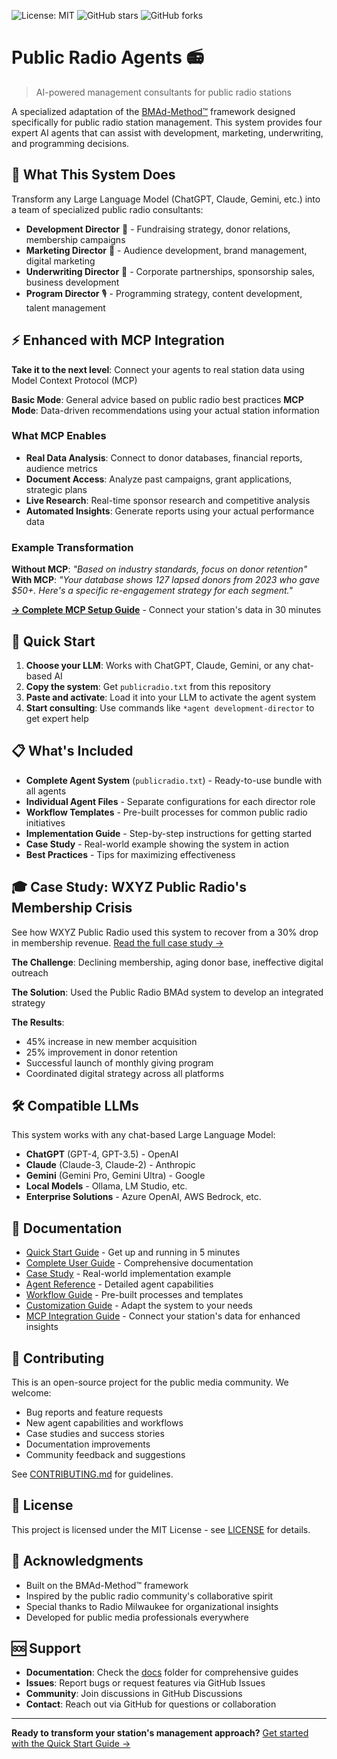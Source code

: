 ![License: MIT](https://img.shields.io/badge/License-MIT-yellow.svg)
![GitHub stars](https://img.shields.io/github/stars/yourusername/public-radio-agents)
![GitHub forks](https://img.shields.io/github/forks/yourusername/public-radio-agents)

# Public Radio Agents 📻

> AI-powered management consultants for public radio stations

A specialized adaptation of the [BMAd-Method™](https://github.com/bmad-code-org/BMAD-METHOD/tree/main) framework designed specifically for public radio station management. This system provides four expert AI agents that can assist with development, marketing, underwriting, and programming decisions.

## 🎯 What This System Does

Transform any Large Language Model (ChatGPT, Claude, Gemini, etc.) into a team of specialized public radio consultants:

- **Development Director** 💝 - Fundraising strategy, donor relations, membership campaigns
- **Marketing Director** 📢 - Audience development, brand management, digital marketing  
- **Underwriting Director** 🤝 - Corporate partnerships, sponsorship sales, business development
- **Program Director** 🎙️ - Programming strategy, content development, talent management

## ⚡ Enhanced with MCP Integration

**Take it to the next level**: Connect your agents to real station data using Model Context Protocol (MCP)

**Basic Mode**: General advice based on public radio best practices
**MCP Mode**: Data-driven recommendations using your actual station information

### What MCP Enables
- **Real Data Analysis**: Connect to donor databases, financial reports, audience metrics
- **Document Access**: Analyze past campaigns, grant applications, strategic plans
- **Live Research**: Real-time sponsor research and competitive analysis
- **Automated Insights**: Generate reports using your actual performance data

### Example Transformation
**Without MCP**: *"Based on industry standards, focus on donor retention"*
**With MCP**: *"Your database shows 127 lapsed donors from 2023 who gave $50+. Here's a specific re-engagement strategy for each segment."*

[**→ Complete MCP Setup Guide**](docs/mcp-integration.md) - Connect your station's data in 30 minutes

## 🚀 Quick Start

1. **Choose your LLM**: Works with ChatGPT, Claude, Gemini, or any chat-based AI
2. **Copy the system**: Get `publicradio.txt` from this repository
3. **Paste and activate**: Load it into your LLM to activate the agent system
4. **Start consulting**: Use commands like `*agent development-director` to get expert help

## 📋 What's Included

- **Complete Agent System** (`publicradio.txt`) - Ready-to-use bundle with all agents
- **Individual Agent Files** - Separate configurations for each director role
- **Workflow Templates** - Pre-built processes for common public radio initiatives
- **Implementation Guide** - Step-by-step instructions for getting started
- **Case Study** - Real-world example showing the system in action
- **Best Practices** - Tips for maximizing effectiveness

## 🎓 Case Study: WXYZ Public Radio's Membership Crisis

See how WXYZ Public Radio used this system to recover from a 30% drop in membership revenue. [Read the full case study →](docs/case-study.md)

**The Challenge**: Declining membership, aging donor base, ineffective digital outreach

**The Solution**: Used the Public Radio BMAd system to develop an integrated strategy

**The Results**: 
- 45% increase in new member acquisition
- 25% improvement in donor retention
- Successful launch of monthly giving program
- Coordinated digital strategy across all platforms

## 🛠️ Compatible LLMs

This system works with any chat-based Large Language Model:

- **ChatGPT** (GPT-4, GPT-3.5) - OpenAI
- **Claude** (Claude-3, Claude-2) - Anthropic  
- **Gemini** (Gemini Pro, Gemini Ultra) - Google
- **Local Models** - Ollama, LM Studio, etc.
- **Enterprise Solutions** - Azure OpenAI, AWS Bedrock, etc.

## 📖 Documentation

- [Quick Start Guide](docs/quick-start.md) - Get up and running in 5 minutes
- [Complete User Guide](docs/user-guide.md) - Comprehensive documentation
- [Case Study](docs/case-study.md) - Real-world implementation example
- [Agent Reference](docs/agent-reference.md) - Detailed agent capabilities
- [Workflow Guide](docs/workflows.md) - Pre-built processes and templates
- [Customization Guide](docs/customization.md) - Adapt the system to your needs
- [MCP Integration Guide](docs/mcp-integration.md) - Connect your station's data for enhanced insights

## 🤝 Contributing

This is an open-source project for the public media community. We welcome:

- Bug reports and feature requests
- New agent capabilities and workflows
- Case studies and success stories
- Documentation improvements
- Community feedback and suggestions

See [CONTRIBUTING.md](CONTRIBUTING.md) for guidelines.

## 📄 License

This project is licensed under the MIT License - see [LICENSE](LICENSE) for details.

## 🙏 Acknowledgments

- Built on the BMAd-Method™ framework
- Inspired by the public radio community's collaborative spirit
- Special thanks to Radio Milwaukee for organizational insights
- Developed for public media professionals everywhere

## 🆘 Support

- **Documentation**: Check the [docs](docs/) folder for comprehensive guides
- **Issues**: Report bugs or request features via GitHub Issues
- **Community**: Join discussions in GitHub Discussions
- **Contact**: Reach out via GitHub for questions or collaboration

---

**Ready to transform your station's management approach?** [Get started with the Quick Start Guide →](docs/quick-start.md)

